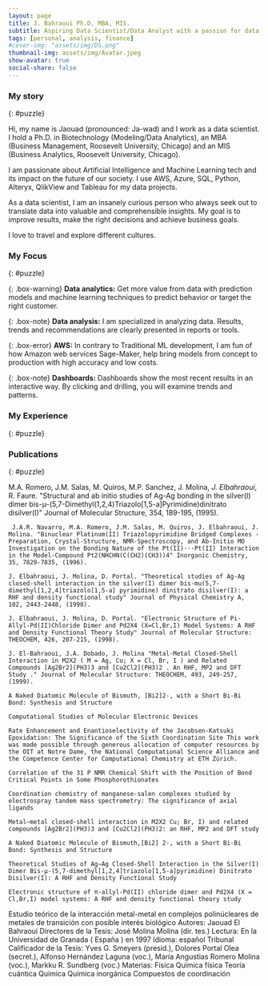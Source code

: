 ```yaml
---
layout: page
title: J. Bahraoui Ph.D, MBA, MIS.
subtitle: Aspiring Data Scientist/Data Analyst with a passion for data quality, Analytics, governance, and Business Intelligence.
tags: [personal, analysis, finance]
#cover-img: "assets/img/DS.png"
thumbnail-img: assets/img/Avatar.jpeg
show-avatar: true
social-share: false
---
```


### <i class="fas fa-puzzle-piece" aria-hidden="true"></i> My story
{: #puzzle}

Hi, my name is Jaouad (pronounced: Ja-wad) and I work as a data scientist. I hold a Ph.D. in Biotechnology (Modeling/Data Analytics), an MBA (Business Management, Roosevelt University, Chicago) and an MIS (Business Analytics, Roosevelt University, Chicago).

I am passionate about Artificial Intelligence and Machine Learning tech and its impact on the future of our society. I use AWS, Azure, SQL, Python, Alteryx, QlikView and Tableau for my data projects.

As a data scientist, I am an insanely curious person who always seek out to translate data into valuable and comprehensible insights. My goal is to improve results, make the right decisions and achieve business goals.

I love to travel and explore different cultures.

### <i class="fas fa-puzzle-piece" aria-hidden="true"></i> My Focus
{: #puzzle}

{: .box-warning}
**Data analytics:** Get more value from data with prediction models and machine learning techniques to predict behavior or target the right customer.

{: .box-note}
**Data analysis:** I am specialized in analyzing data. Results, trends and recommendations are clearly presented in reports or tools.

{: .box-error}
**AWS:** In contrary to Traditional ML development, I am fun of how Amazon web services Sage-Maker, help bring models from concept to production with high accuracy and low costs.

{: .box-note}
**Dashboards:** Dashboards show the most recent results in an interactive way. By clicking and drilling, you will examine trends and patterns.

### <i class="fas fa-puzzle-piece" aria-hidden="true"></i> My Experience
{: #puzzle}



### <i class="fas fa-puzzle-piece" aria-hidden="true"></i> Publications
{: #puzzle}

M.A. Romero, J.M. Salas, M. Quiros, M.P. Sanchez, J. Molina, *J. Elbahraoui*, R. Faure.
"Structural and ab initio studies of Ag-Ag bonding in the silver(I) dimer bis-μ-(5,7-Dimethyl(1,2,4)Triazolo[1,5-a]Pyrimidine)dinitrato disilver(I)"
Journal of Molecular Structure, 354, 189-195, (1995).


` J.A.R. Navarro, M.A. Romero, J.M. Salas, M. Quiros, J. Elbahraoui, J. Molina.
"Binuclear Platinum(II) Triazolopyrimidine Bridged Complexes -Preparation, Crystal-Structure, NMR-Spectroscopy, and Ab-Initio MO Investigation on the Bonding Nature of the Pt(II)···Pt(II) Interaction in the Model-Compound Pt2(NHCHN(C(CH2)(CH3))4"
Inorganic Chemistry, 35, 7829-7835, (1996).`

`J. Elbahraoui, J. Molina, D. Portal.
"Theoretical studies of Ag-Ag closed-shell interaction in the silver(I) dimer bis-mu(5,7-dimethyl[1,2,4]triazolo[1,5-a] pyrimidine) dinitrato disilver(I): a RHF and density functional study"
Journal of Physical Chemistry A, 102, 2443-2448, (1998).`

`J. Elbahraoui, J. Molina, D. Portal.
"Electronic Structure of Pi-Allyl-Pd(II)Chloride Dimer and Pd2X4 (X=Cl,Br,I) Model Systems: A RHF and Density Functional Theory Study"
Journal of Molecular Structure: THEOCHEM, 426, 207-215, (1998).`

`J. El-Bahraoui, J.A. Dobado, J. Molina
"Metal-Metal Closed-Shell Interaction in M2X2 ( M = Ag, Cu; X = Cl, Br, I ) and Related Compounds [Ag2Br2](PH3)3 and [Cu2Cl2](PH3)2 . An RHF, MP2 and DFT Study ."
Journal of Molecular Structure: THEOCHEM, 493, 249-257, (1999).`


`A Naked Diatomic Molecule of Bismuth, [Bi2]2-, with a Short Bi-Bi Bond: Synthesis and Structure`

`Computational Studies of Molecular Electronic Devices`

`Rate Enhancement and Enantioselectivity of the Jacobsen-Katsuki Epoxidation: The Significance of the Sixth Coordination Site This work was made possible through generous allocation of computer resources by the OIT at Notre Dame, the National Computational Science Alliance and the Competence Center for Computational Chemistry at ETH Zürich.`

`Correlation of the 31 P NMR Chemical Shift with the Position of Bond Critical Points in Some Phosphorothionates`

`Coordination chemistry of manganese-salen complexes studied by electrospray tandem mass spectrometry: The significance of axial ligands`

`Metal–metal closed-shell interaction in M2X2 Cu; Br, I) and related compounds [Ag2Br2](PH3)3 and [Cu2Cl2](PH3)2: an RHF, MP2 and DFT study`

`A Naked Diatomic Molecule of Bismuth,[Bi2] 2-, with a Short Bi-Bi Bond: Synthesis and Structure`

`Theoretical Studies of Ag−Ag Closed-Shell Interaction in the Silver(I) Dimer Bis-μ-(5,7-dimethyl[1,2,4]triazolo[1,5-a]pyrimidine) Dinitrato Disilver(I): A RHF and Density Functional Study`

`Electronic structure of π-allyl-Pd(II) chloride dimer and Pd2X4 (X = Cl,Br,I) model systems: A RHF and density functional theory study`

Estudio teórico de la interacción metal-metal en complejos polinúcleares de metales de transición con posible interés biológico
Autores: Jaouad El Bahraoui
Directores de la Tesis: José Molina Molina (dir. tes.)
Lectura: En la Universidad de Granada ( España ) en 1997
Idioma: español
Tribunal Calificador de la Tesis: Yves G. Smeyers (presid.), Dolores Portal Olea (secret.), Alfonso Hernández Laguna (voc.), María Angustias Romero Molina (voc.), Markku R. Sundberg (voc.)
Materias:
Física
Química física
Teoría cuántica
Química
Química inorgánica
Compuestos de coordinación

